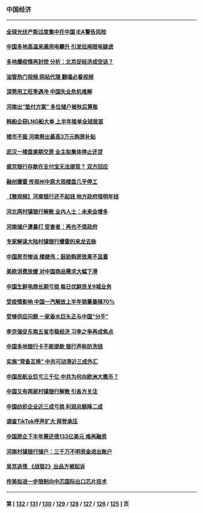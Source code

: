 ### 中国经济
---
#### [全球光伏产能过度集中在中国 IEA警告风险](../../pages/ncid283/n13779418.md?07130445) 
#### [中国多地高温来袭用电攀升 引发拉闸限电疑虑](../../pages/ncid283/n13779376.md?07130445) 
#### [多地爆疫情再封控 分析：北京促经济成空话？](../../pages/ncid283/n13779188.md?07130445) 
#### [油管热门视频 网站代理 翻墙必看视频](http://209.222.30.114:81/youtube.html?07130445)
#### [深莞用工旺季遇冷 中国失业危机难解](../../pages/ncid283/n13779351.md?07130445) 
#### [河南出“垫付方案” 多位储户被秋后算账](../../pages/ncid283/n13779371.md?07130445) 
#### [韩船企获LNG船大单 上半年接单全球居首](../../pages/ncid283/n13779328.md?07130445) 
#### [楼市不振 河南祭出最高3万元购房补贴](../../pages/ncid283/n13779066.md?07130445) 
#### [武汉一楼盘逾期交房 业主拟集体停止还贷](../../pages/ncid283/n13779051.md?07130445) 
#### [盛京银行存款在支付宝无法提现？ 双方回应](../../pages/ncid283/n13778904.md?07130445) 
#### [融创爆雷 传郑州中原大观楼盘几乎停工](../../pages/ncid283/n13778855.md?07130445) 
#### [【微视频】河南银行还不起钱 地方政府借明年钱](../../pages/ncid283/n13778575.md?07130445) 
#### [河北两村镇银行解散 业内人士：未来会增多](../../pages/ncid283/n13778467.md?07130445) 
#### [河南储户遭暴打 受害者：再也不信政府](../../pages/ncid283/n13778457.md?07130445) 
#### [专家解读大陆村镇银行爆雷的来龙去脉](../../pages/ncid283/n13778412.md?07130445) 
#### [中国房市惨淡 楼继伟：鼓励购房效果不显着](../../pages/ncid283/n13778374.md?07130445) 
#### [美欧消费放缓 对中国商品需求大幅下滑](../../pages/ncid283/n13778291.md?07130445) 
#### [中国生鲜电商长期亏损 每日优鲜连关9城业务](../../pages/ncid283/n13777951.md?07130445) 
#### [受疫情影响 中国一汽解放上半年销量暴降70%](../../pages/ncid283/n13777835.md?07130445) 
#### [受够供应问题 一家香水巨头正与中国“分手”](../../pages/ncid283/n13777894.md?07130445) 
#### [李克强促东南五省市稳经济 习李之争再成焦点](../../pages/ncid283/n13777753.md?07130445) 
#### [中国多地银行卡不能提款 银行声称防洗钱](../../pages/ncid283/n13777471.md?07130445) 
#### [实施“常备互换” 中共可动港近三成外汇](../../pages/ncid283/n13777440.md?07130445) 
#### [中国民航业巨亏三千亿 中共为何向欧洲大撒币？](../../pages/ncid283/n13777343.md?07130445) 
#### [中国又有两家村镇银行解散 引各方关注](../../pages/ncid283/n13777317.md?07130445) 
#### [中国纺织企业近三成亏损 利润总额降二成](../../pages/ncid283/n13777266.md?07130445) 
#### [调查TikTok呼声扩大 拜登承压](../../pages/ncid283/n13777106.md?07130445) 
#### [中国房企下半年需还债133亿美元 难再融资](../../pages/ncid283/n13776986.md?07130445) 
#### [河南村镇银行储户：三千万不明资金进出账户](../../pages/ncid283/n13776876.md?07130445) 
#### [吴京追债 《战狼2》出品方被起诉](../../pages/ncid283/n13776671.md?07130445) 
#### [传美拟进一步限制向中芯国际出口芯片技术](../../pages/ncid283/n13776630.md?07130445) 

---
#### 第 [ [132](./132.md?07130445) / [131](./131.md?07130445) / [130](./130.md?07130445) / [129](./129.md?07130445) / [128](./128.md?07130445) / [127](./127.md?07130445) / [126](./126.md?07130445) / [125](./125.md?07130445) ] 页
